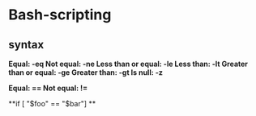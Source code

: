 # Bash-scripting

## syntax

**Equal: -eq
Not equal: -ne
Less than or equal: -le
Less than: -lt
Greater than or equal: -ge
Greater than: -gt
Is null: -z**


**Equal: ==
Not equal: !=**

**if [ "$foo" == "$bar"]
**